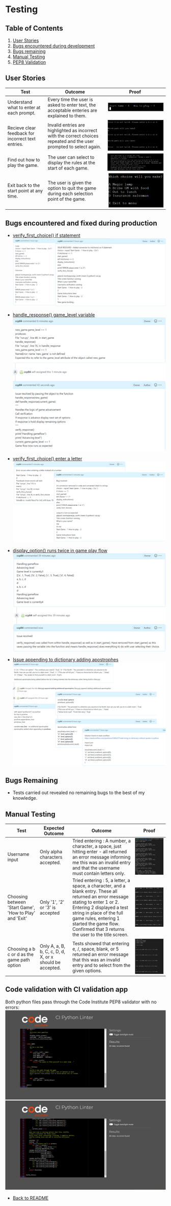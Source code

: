 # Testing

## Table of Contents

1. [User Stories](#user-stories)
2. [Bugs encountered during development](#bugs-encountered-and-fixed-during-production)
3. [Bugs remaining](#bugs-remaining)
4. [Manual Testing](#manual-testing)
5. [PEP8 Validation](#code-validation-with-ci-validation-app)

## User Stories

| Test  | Outcome | Proof |
|----|--------|--------|
|Understand what to enter at each prompt.| Every time the user is asked to enter text, the acceptable enteries are explained to them. | ![User input example](documentation/user_choice.png)|
|Recieve clear feedback for incorrect text entries.|Invalid entries are highlighted as incorrect with the correct choices repeated and the user prompted to select again.|![Invalid entry example](documentation/invalid_choice.png)|
|Find out how to play the game.| The user can select to display the rules at the start of each game.|![Rules](documentation/rules.png)|
Exit back to the start point at any time. | The user is given the option to quit the game during each selection point of the game. | ![Exit screenshot](documentation/exit.png)

## Bugs encountered and fixed during production

* [verify_first_choice() if statement](https://github.com/ccp84/go_north/issues/1)
![Issue 1 screenshot](documentation/issue_1.png)

* [handle_response() game_level variable](https://github.com/ccp84/go_north/issues/2)
![Issue 2 screenshot](documentation/issue_2.png)

* [verify_first_choice() enter a letter](https://github.com/ccp84/go_north/issues/3)
![Issue 3 screenshot](documentation/issue_3.png)

* [display_option() runs twice in game play flow](https://github.com/ccp84/go_north/issues/4)
![Issue 4 screenshot](documentation/issue_4.png)

* [Issue appending to dictionary adding apostrophes](https://github.com/ccp84/go_north/issues/5)
![Issue 5 screenshot](documentation/issue_5.png)

## Bugs Remaining

* Tests carried out revealed no remaining bugs to the best of my knowledge.

## Manual Testing

| Test | Expected Outcome | Outcome | Proof |
| ---  | -----------------| ------- | ----- |
|Username input| Only alpha characters accepted. | Tried entering : A number, a character, a space, just hitting enter - all returned an error message informing me this was an invalid entry and that the username must contain letters only. | ![Username verification testing](documentation/player_name_testing.png) |
| Choosing between 'Start Game', 'How to Play' and 'Exit' | Only '1', '2' or '3' is accepted | Tried entering : 5, a letter, a space, a character, and a blank entry. These all returned an error message stating to enter 1 or 2. Entering 2 displayed a test string in place of the full game rules, entering 1 started the game flow. Confirmed that 3 returns the user to the title screen. | ![Initial choice testing](documentation/initial_choice_testing.png) |
| Choosing a b c or d as the game path option | Only A, a, B, b, C, c, D, d, X, or x should be accepted. | Tests showed that entering e, /, space, blank, or 5 returned an error message that this was an invalid entry and to select from the given options. | ![User path testing](documentation/game_path_choice_test.png) |


## Code validation with CI validation app

Both python files pass through the Code Institute PEP8 validator with no errors:
![run.py screenshot](documentation/runpy_verify.png)
![story.py screenshot](documentation/storypy_verify.png)


* [Back to README](README.md#testing)